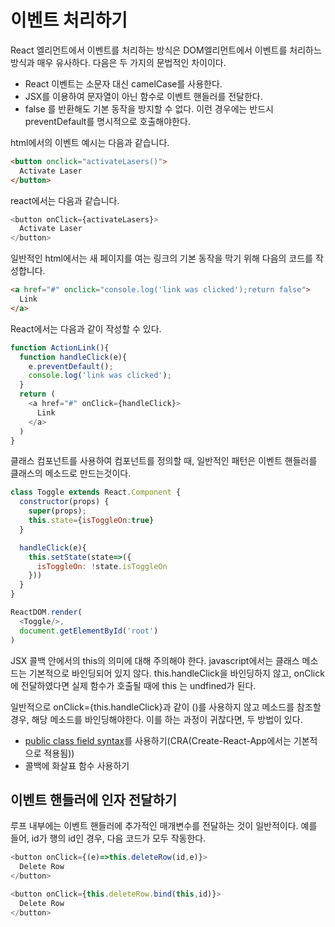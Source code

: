 # 이벤트 처리하기

React 엘리먼트에서 이벤트를 처리하는 방식은 DOM엘리먼트에서 이벤트를 처리하느 방식과 매우 유사하다. 
다음은 두 가지의 문법적인 차이이다.

- React 이벤트는 소문자 대신 camelCase를 사용한다.
- JSX를 이용하여 문자열이 아닌 함수로 이벤트 핸들러를 전달한다.
- false 를 반환해도 기본 동작을 방지할 수 없다. 이런 경우에는 반드시 preventDefault를 명시적으로 호출해야한다.

html에서의 이벤트 예시는 다음과 같습니다.
```html
<button onclick="activateLasers()">
  Activate Laser
</button>
```

react에서는 다음과 같습니다.
```javascript
<button onClick={activateLasers}>
  Activate Laser
</button>
```

일반적인 html에서는 새 페이지를 여는 링크의 기본 동작을 막기 위해 다음의 코드를 작성합니다.
```html
<a href="#" onclick="console.log('link was clicked');return false">
  Link
</a>
```

React에서는 다음과 같이 작성할 수 있다.
```javascript
function ActionLink(){
  function handleClick(e){
    e.preventDefault();
    console.log('link was clicked');
  }
  return (
    <a href="#" onClick={handleClick}>
      Link
    </a>
  )
}
```

클래스 컴포넌트를 사용하여 컴포넌트를 정의할 때, 일반적인 패턴은 이벤트 핸들러를 클래스의 메소드로 만드는것이다.

```javascript
class Toggle extends React.Component {
  constructor(props) {
    super(props);
    this.state={isToggleOn:true}
  }

  handleClick(e){
    this.setState(state=>({
      isToggleOn: !state.isToggleOn
    }))
  }
}

ReactDOM.render(
  <Toggle/>,
  document.getElementById('root')
)
```

JSX 콜백 안에서의 this의 의미에 대해 주의해야 한다. javascript에서는 클래스 메소드는 기본적으로 바인딩되어 있지 않다.
this.handleClick을 바인딩하지 않고, onClick에 전달하였다면 실제 함수가 호출될 때에 this 는 undfined가 된다.

일반적으로 onClick={this.handleClick}과 같이 ()를 사용하지 않고 메소드를 참조할 경우, 해당 메소드를 바인딩해야한다. 이를 하는 과정이 귀찮다면, 두 방법이 있다.

- [public class field syntax](https://babeljs.io/docs/en/babel-plugin-proposal-class-properties)를 사용하기(CRA(Create-React-App에서는 기본적으로 적용됨))
- 콜백에 화살표 함수 사용하기

## 이벤트 핸들러에 인자 전달하기

루프 내부에는 이벤트 핸들러에 추가적인 매개변수를 전달하는 것이 일반적이다. 예를 들어, id가 행의 id인 경우, 다음 코드가 모두 작동한다.

```javascript
<button onClick={(e)=>this.deleteRow(id,e)}>
  Delete Row
</button>

<button onClick={this.deleteRow.bind(this,id)}>
  Delete Row
</button>
```
